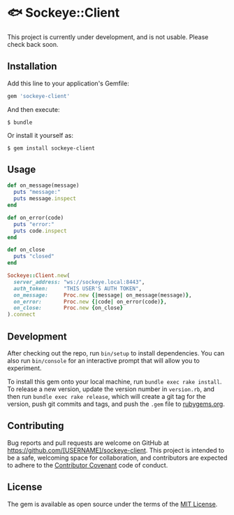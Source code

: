 # 🐟 Sockeye::Client

This project is currently under development, and is not usable. Please check back soon.

## Installation

Add this line to your application's Gemfile:

```ruby
gem 'sockeye-client'
```

And then execute:

    $ bundle

Or install it yourself as:

    $ gem install sockeye-client

## Usage

```ruby
def on_message(message)
  puts "message:"
  puts message.inspect
end

def on_error(code)
  puts "error:"
  puts code.inspect
end

def on_close
  puts "closed"
end

Sockeye::Client.new(
  server_address: "ws://sockeye.local:8443", 
  auth_token:     "THIS USER'S AUTH TOKEN", 
  on_message:     Proc.new {|message| on_message(message)}, 
  on_error:       Proc.new {|code| on_error(code)}, 
  on_close:       Proc.new {on_close}
).connect
```

## Development

After checking out the repo, run `bin/setup` to install dependencies. You can also run `bin/console` for an interactive prompt that will allow you to experiment.

To install this gem onto your local machine, run `bundle exec rake install`. To release a new version, update the version number in `version.rb`, and then run `bundle exec rake release`, which will create a git tag for the version, push git commits and tags, and push the `.gem` file to [rubygems.org](https://rubygems.org).

## Contributing

Bug reports and pull requests are welcome on GitHub at https://github.com/[USERNAME]/sockeye-client. This project is intended to be a safe, welcoming space for collaboration, and contributors are expected to adhere to the [Contributor Covenant](http://contributor-covenant.org) code of conduct.


## License

The gem is available as open source under the terms of the [MIT License](http://opensource.org/licenses/MIT).

